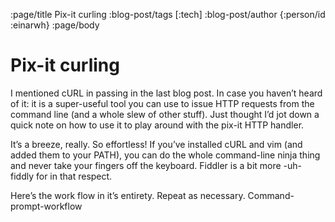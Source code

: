 :page/title Pix-it curling
:blog-post/tags [:tech]
:blog-post/author {:person/id :einarwh}
:page/body

# Pix-it curling

I mentioned cURL in passing in the last blog post. In case you haven’t heard of it: it is a super-useful tool you can use to issue HTTP requests from the command line (and a whole slew of other stuff). Just thought I’d jot down a quick note on how to use it to play around with the pix-it HTTP handler.

It’s a breeze, really. So effortless! If you’ve installed cURL and vim (and added them to your PATH), you can do the whole command-line ninja thing and never take your fingers off the keyboard. Fiddler is a bit more -uh- fiddly for in that respect.

Here’s the work flow in it’s entirety. Repeat as necessary.
Command-prompt-workflow
